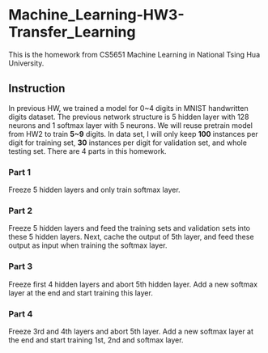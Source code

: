 # Machine_Learning-HW3-Transfer_Learning
This is the homework from CS5651 Machine Learning in National Tsing Hua University.

## Instruction
In previous HW, we trained a model for 0\~4 digits in MNIST handwritten digits dataset. The previous network structure is 5 hidden layer with 128 neurons and 1 softmax layer with 5 neurons. We will reuse pretrain model from HW2 to train **5\~9** digits. In data set, I will only keep **100** instances per digit for training set, **30** instances per digit for validation set, and whole testing set. There are 4 parts in this homework. </br>
### Part 1
Freeze 5 hidden layers and only train softmax layer.

### Part 2
Freeze 5 hidden layers and feed the training sets and validation sets into these 5 hidden layers. Next, cache the output of 5th layer, and feed these output as input when training the softmax layer.

### Part 3
Freeze first 4 hidden layers and abort 5th hidden layer. Add a new softmax layer at the end and start training this layer.

### Part 4
Freeze 3rd and 4th layers and abort 5th layer. Add a new softmax layer at the end and start training 1st, 2nd and softmax layer.


